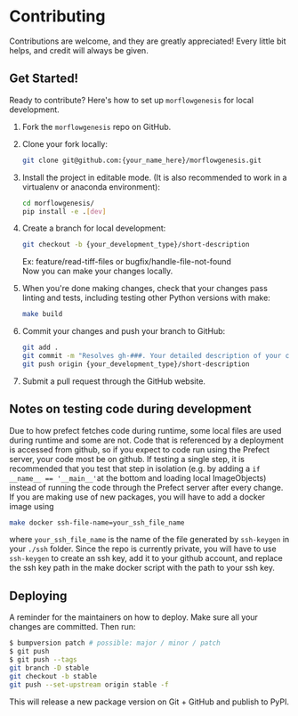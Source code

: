 # Contributing

Contributions are welcome, and they are greatly appreciated! Every little bit
helps, and credit will always be given.

## Get Started!

Ready to contribute? Here's how to set up `morflowgenesis` for local development.

1. Fork the `morflowgenesis` repo on GitHub.

2. Clone your fork locally:

   ```bash
   git clone git@github.com:{your_name_here}/morflowgenesis.git
   ```

3. Install the project in editable mode. (It is also recommended to work in a
   virtualenv or anaconda environment):

   ```bash
   cd morflowgenesis/
   pip install -e .[dev]
   ```

4. Create a branch for local development:

   ```bash
   git checkout -b {your_development_type}/short-description
   ```

   Ex: feature/read-tiff-files or bugfix/handle-file-not-found<br>
   Now you can make your changes locally.

5. When you're done making changes, check that your changes pass linting and
   tests, including testing other Python versions with make:

   ```bash
   make build
   ```

6. Commit your changes and push your branch to GitHub:

   ```bash
   git add .
   git commit -m "Resolves gh-###. Your detailed description of your changes."
   git push origin {your_development_type}/short-description
   ```

7. Submit a pull request through the GitHub website.

## Notes on testing code during development

Due to how prefect fetches code during runtime, some local files are used during runtime and some are not. Code that is referenced by a deployment is accessed from github, so if you expect to code run using the Prefect server, your code most be on github. If testing a single step, it is recommended that you test that step in isolation (e.g. by adding a `if __name__ == '__main__'`at the bottom and loading local ImageObjects) instead of running the code through the Prefect server after every change. If you are making use of new packages, you will have to add a docker image using

```bash
make docker ssh-file-name=your_ssh_file_name
```

where `your_ssh_file_name` is the name of the file generated by `ssh-keygen` in your `./ssh` folder.
Since the repo is currently private, you will have to use `ssh-keygen` to create an ssh key, add it to your github account, and replace the ssh key path in the make docker script with the path to your ssh key.

## Deploying

A reminder for the maintainers on how to deploy.
Make sure all your changes are committed.
Then run:

```bash
$ bumpversion patch # possible: major / minor / patch
$ git push
$ git push --tags
git branch -D stable
git checkout -b stable
git push --set-upstream origin stable -f
```

This will release a new package version on Git + GitHub and publish to PyPI.
